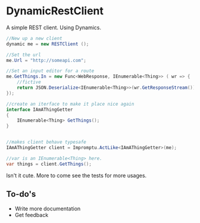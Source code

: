 # DynamicRestClient #


A simple REST client. Using Dynamics.

```C#
//New up a new client
dynamic me = new RESTClient ();

//Set the url
me.Url = "http://someapi.com";

//Set an input editor for a route
me.GetThings.In = new Func<WebResponse, IEnumerable<Thing>> ( wr => {
	//fictive
	return JSON.Deserialize<IEnumerable<Thing>>(wr.GetResponseStream());
});

//create an iterface to make it place nice again
interface IAmAThingGetter
{
	IEnumerable<Thing> GetThings();
}


//makes client behave typesafe
IAmAThingGetter client = Impromptu.ActLike<IAmAThingGetter>(me);

//var is an IEnumerable<Thing> here.
var things = client.GetThings();

```

Isn't it cute. More to come see the tests for more usages. 

## To-do's ##

* Write more documentation
* Get feedback

